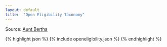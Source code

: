 ```yaml
---
layout: default
title:  "Open Eligibility Taxonomy"
---
```


Source: [Aunt Bertha](http://about.auntbertha.com/openeligibility)

{% highlight json %}
  {% include openeligibility.json %}
{% endhighlight %}
